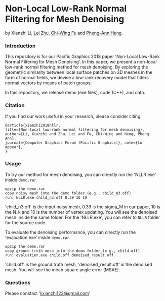 # Non-Local Low-Rank Normal Filtering for Mesh Denoising
by Xianzhi Li, [Lei Zhu](http://appsrv.cse.cuhk.edu.hk/~lzhu/), [Chi-Wing Fu](https://www.cse.cuhk.edu.hk/~cwfu/) and [Pheng-Ann Heng](http://www.cse.cuhk.edu.hk/~pheng/).

### Introduction
This repository is for our Pacific Graphics 2018 paper 'Non-Local Low-Rank Normal Filtering for Mesh Denoising'. In this paper, we present a non-local low-rank normal filtering method for mesh denoising. By exploring the geometric similarity between local surface patches on 3D meshes in the form of normal fields, we devise a low-rank recovery model that filters normal vectors by means of patch groups.

In this repository, we release demo (exe files), code (C++), and data. 

### Citation
If you find our work useful in your research, please consider citing:
```
@article{xianzhi2018nllr, 
title={Non-local low-rank normal filtering for mesh denoising}, 
author={Li, Xianzhi and Zhu, Lei and Fu, Chi-Wing and Heng, Pheng-Ann},
journal={Computer Graphics Forum (Pacific Graphics)}, note={to appear},
}
```

### Usage
To try our method for mesh denoising, you can directly run the 'NLLR.exe' inside `demo.rar`.
```
upzip the demo.rar
copy noisy mesh into the demo folder (e.g., child_n3.off)
run: NLLR.exe child_n3.off 0.39 10 10
```
'child_n3.off' is the input noisy mesh, 0.39 is the sigma_M in our paper, 10 is the N_k and 10 is the number of vertex updating. You will see the denoised mesh inside the same folder. For the 'NLLR.exe', you can refer to `NLLR` folder for the source code.

To evaluate the denoising performance, you can directly run the 'evaluation.exe' inside `demo.rar`.
```
upzip the demo.rar
copy ground truth mesh into the demo folder (e.g., child.off)
run: evaluation.exe child.off denoised_result.off
```
'child.off' is the ground truth mesh, 'denoised_result.off' is the denoised mesh. You will see the mean square angle error (MSAE).

### Questions
Please constact 'lixianzhi123@gmail.com'

